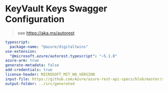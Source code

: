 # KeyVault Keys Swagger Configuration

> see https://aka.ms/autorest

```yaml
typescript:
  package-name: "@azure/digitaltwins"
use-extension:
  "@microsoft.azure/autorest.typescript": "~5.1.0"
azure-arm: true
generate-metadata: false
add-credentials: true
license-header: MICROSOFT_MIT_NO_VERSION
input-file: https://github.com/Azure/azure-rest-api-specs/blob/master/specification/digitaltwins/data-plane/Microsoft.DigitalTwins/preview/2020-05-31-preview/digitaltwins.json
output-folder: ../src/generated
```
